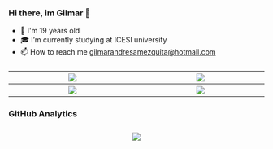 ### Hi there, im Gilmar 👋
<div>
  <ul>
    <li>🧑 I'm 19 years old</li>
    <li>🎓 I’m currently studying at ICESI university </li>
    <li>📫 How to reach me <a href="mailto:gilmarandresamezquita@hotmail.com">gilmarandresamezquita@hotmail.com</a></li>
  </ul>
</div>

###
<div>
    <table class="default" align="center">
        <tr>
            <th width="250"><img src="https://cdn.jsdelivr.net/gh/devicons/devicon/icons/java/java-original.svg"/></th>
            <th width="250"><img src="https://cdn.jsdelivr.net/gh/devicons/devicon/icons/javascript/javascript-original.svg"/></th>
        </tr>
        <tr>
            <th width="250"><img src="https://cdn.jsdelivr.net/gh/devicons/devicon/icons/visualstudio/visualstudio-plain.svg"/></th>
            <th width="250"><img src="https://cdn.jsdelivr.net/gh/devicons/devicon/icons/vscode/vscode-original.svg"/></th> 
        </tr>
    </table>
</div>

### GitHub Analytics

<div align="center">
  <img src="https://github-readme-stats.vercel.app/api?username=GilmarAmezquita&show_icons=true&theme=tokyonight" style="Margin-top:10px;">
</div>
